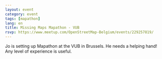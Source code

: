 ```yaml
---
layout: event
category: event
tags: [mapathon]
lang: en
title: Missing Maps Mapathon - VUB
rsvp: https://www.meetup.com/OpenStreetMap-Belgium/events/229257819/
---
```


Jo is setting up Mapathon at the VUB in Brussels. He needs a helping hand! Any level of experience is useful.
